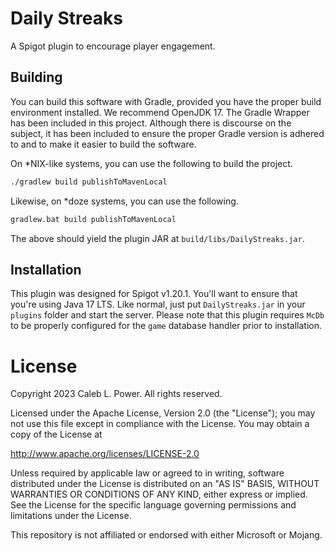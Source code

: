 # Daily Streaks

A Spigot plugin to encourage player engagement.

## Building

You can build this software with Gradle, provided you have the proper build
environment installed. We recommend OpenJDK 17. The Gradle Wrapper has been
included in this project. Although there is discourse on the subject, it has
been included to ensure the proper Gradle version is adhered to and to make it
easier to build the software.

On *NIX-like systems, you can use the following to build the project.

```bash
./gradlew build publishToMavenLocal
```

Likewise, on *doze systems, you can use the following.

```bash
gradlew.bat build publishToMavenLocal
```

The above should yield the plugin JAR at `build/libs/DailyStreaks.jar`.

## Installation

This plugin was designed for Spigot v1.20.1. You'll want to ensure that you're
using Java 17 LTS. Like normal, just put `DailyStreaks.jar` in your `plugins`
folder and start the server. Please note that this plugin requires `McDb` to be
properly configured for the `game` database handler prior to installation.

# License

Copyright 2023 Caleb L. Power. All rights reserved.

Licensed under the Apache License, Version 2.0 (the "License");
you may not use this file except in compliance with the License.
You may obtain a copy of the License at

  http://www.apache.org/licenses/LICENSE-2.0

Unless required by applicable law or agreed to in writing, software
distributed under the License is distributed on an "AS IS" BASIS,
WITHOUT WARRANTIES OR CONDITIONS OF ANY KIND, either express or implied.
See the License for the specific language governing permissions and
limitations under the License.

This repository is not affiliated or endorsed with either Microsoft or Mojang.
